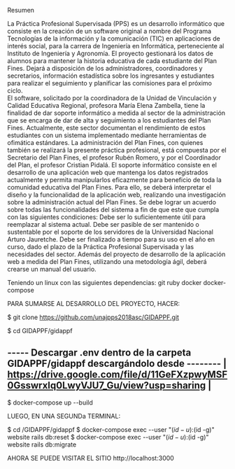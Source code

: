 Resumen

La Práctica Profesional Supervisada (PPS) es un desarrollo informático que consiste en la creación de un software original a nombre del Programa Tecnologías de la información y la
comunicación (TIC) en aplicaciones de interés social, para la carrera de Ingeniería en Informática, perteneciente al Instituto de Ingeniería y Agronomía. El proyecto gestionará los
datos de alumnos para mantener la historia educativa de cada estudiante del Plan Fines. Dejará a disposición de los administradores, coordinadores y secretarios, información
estadística sobre los ingresantes y estudiantes para  realizar el seguimiento y planificar las comisiones para el próximo ciclo.  
El software, solicitado por la coordinadora de la Unidad de Vinculación y Calidad Educativa Regional, profesora María Elena Zambella, tiene la finalidad de dar soporte informático a
medida al sector de la administración que se encarga de dar de alta y seguimiento a los estudiantes del Plan Fines. Actualmente, este sector documentan el rendimiento de estos
estudiantes con un sistema implementado mediante herramientas de ofimática estándares. La administración del Plan Fines, con quienes también se realizará la presente práctica
profesional, está compuesta por el Secretario del Plan Fines, el profesor Rubén Romero, y por el Coordinador del Plan, el profesor Cristian Pidalá.
El soporte informático consiste en el desarrollo de una aplicación web que mantenga los datos registrados actualmente y permita manipularlos eficazmente para beneficio de toda la
comunidad educativa del Plan Fines. Para ello, se deberá interpretar el diseño y la funcionalidad de la aplicación web, realizando una investigación sobre la administración actual del
Plan Fines. Se debe lograr un acuerdo sobre todas las funcionalidades del sistema a fin de que este que cumpla con las siguientes condiciones:
Debe ser lo suficientemente útil para reemplazar al sistema actual.
Debe ser pasible de ser mantenido o sustentable por el soporte de los servidores de la Universidad Nacional Arturo Jauretche.
Debe ser finalizado a tiempo para su uso en el año en curso, dado el plazo de la Práctica Profesional Supervisada y las necesidades del sector.
Además del proyecto de desarrollo de la aplicación web a medida del Plan Fines, utilizando una metodología ágil, deberá crearse un manual del usuario.

Teniendo un linux con las siguientes dependencias:
git
ruby
docker
docker-compose

PARA SUMARSE AL DESARROLLO DEL PROYECTO, HACER:

$ git clone https://github.com/unajpps2018asc/GIDAPPF.git

$ cd GIDAPPF/gidappf

----- Descargar .env dentro de la carpeta GIDAPPF/gidappf descargándolo desde --------
| https://drive.google.com/file/d/11GeFXzpwyMSF0GsswrxIq0LwyVJU7_Gu/view?usp=sharing |
--------------------------------------------------------------------------------------

$ docker-compose up --build

LUEGO, EN UNA SEGUNDa TERMINAL:

$ cd <path>/GIDAPPF/gidappf
$ docker-compose exec --user "$(id -u):$(id -g)" website rails db:reset
$ docker-compose exec --user "$(id -u):$(id -g)" website rails db:migrate

AHORA SE PUEDE VISITAR EL SITIO http://localhost:3000
